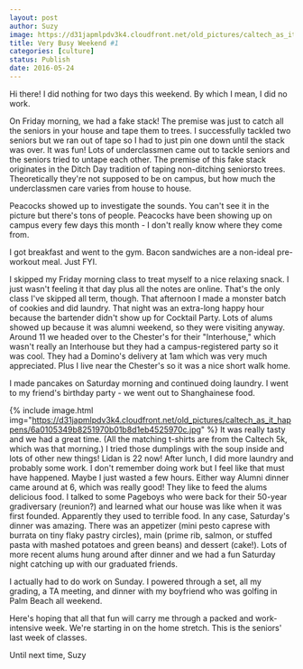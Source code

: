 ```yaml
---
layout: post
author: Suzy
image: https://d31japmlpdv3k4.cloudfront.net/old_pictures/caltech_as_it_happens/6a0105349b8251970b01b7c8617284970b.jpg
title: Very Busy Weekend #1 
categories: [culture]
status: Publish
date: 2016-05-24
---
```


Hi there!
I did nothing for two days this weekend. By which I mean, I did no work.

On Friday morning, we had a fake stack! The premise was just to catch all the seniors in your house and tape them to trees. I successfully tackled two seniors but we ran out of tape so I had to just pin one down until the stack was over. It was fun! Lots of underclassmen came out to tackle seniors and the seniors tried to untape each other. The premise of this fake stack originates in the Ditch Day tradition of taping non-ditching seniorsto trees. Theoretically they're not supposed to be on campus, but how much the underclassmen care varies from house to house.

Peacocks showed up to investigate the sounds. You can't see it in the picture but there's tons of people. Peacocks have been showing up on campus every few days this month - I don't really know where they come from.

I got breakfast and went to the gym. Bacon sandwiches are a non-ideal pre-workout meal. Just FYI.

I skipped my Friday morning class to treat myself to a nice relaxing snack. I just wasn't feeling it that day plus all the notes are online. That's the only class I've skipped all term, though. That afternoon I made a monster batch of cookies and did laundry. That night was an extra-long happy hour because the bartender didn't show up for Cocktail Party. Lots of alums showed up because it was alumni weekend, so they were visiting anyway. Around 11 we headed over to the Chester's for their "Interhouse," which wasn't really an Interhouse but they had a campus-registered party so it was cool. They had a Domino's delivery at 1am which was very much appreciated. Plus I live near the Chester's so it was a nice short walk home.

I made pancakes on Saturday morning and continued doing laundry. I went to my friend's birthday party - we went out to Shanghainese food.


{% include image.html img="https://d31japmlpdv3k4.cloudfront.net/old_pictures/caltech_as_it_happens/6a0105349b8251970b01b8d1eb4525970c.jpg" %}
It was really tasty and we had a great time. (All the matching t-shirts are from the Caltech 5k, which was that morning.) I tried those dumplings with the soup inside and lots of other new things! Lidan is 22 now!
After lunch, I did more laundry and probably some work. I don't remember doing work but I feel like that must have happened. Maybe I just wasted a few hours. Either way Alumni dinner came around at 6, which was really good!
They like to feed the alums delicious food. I talked to some Pageboys who were back for their 50-year gradiversary (reunion?) and learned what our house was like when it was first founded. Apparently they used to terrible food. In any case, Saturday's dinner was amazing. There was an appetizer (mini pesto caprese with burrata on tiny flaky pastry circles), main (prime rib, salmon, or stuffed pasta with mashed potatoes and green beans) and dessert (cake!). Lots of more recent alums hung around after dinner and we had a fun Saturday night catching up with our graduated friends.

I actually had to do work on Sunday. I powered through a set, all my grading, a TA meeting, and dinner with my boyfriend who was golfing in Palm Beach all weekend.

Here's hoping that all that fun will carry me through a packed and work-intensive week. We're starting in on the home stretch. This is the seniors' last week of classes.

Until next time,
Suzy
